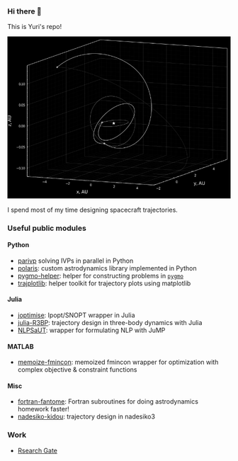 ### Hi there 👋

This is Yuri's repo!

<p align="center">
  <img src="./transfer345.png" width="550" title="hover text">
</p>

I spend most of my time designing spacecraft trajectories. 

### Useful public modules

#### Python
- [parivp](https://github.com/Yuricst/parivp) solving IVPs in parallel in Python
- [polaris](https://github.com/Yuricst/polaris): custom astrodynamics library implemented in Python
- [pygmo-helper](https://github.com/Yuricst/pygmo-helper): helper for constructing problems in [`pygmo`](https://esa.github.io/pygmo2/)
- [trajplotlib](https://github.com/Yuricst/trajplotlib): helper toolkit for trajectory plots using matplotlib

#### Julia
- [joptimise](https://github.com/Yuricst/joptimise): Ipopt/SNOPT wrapper in Julia
- [julia-R3BP](https://github.com/Yuricst/julia-R3BP): trajectory design in three-body dynamics with Julia
- [NLPSaUT](https://github.com/Yuricst/NLPSaUT): wrapper for formulating NLP with JuMP

#### MATLAB
- [memoize-fmincon](https://github.com/Yuricst/memoize-fmincon): memoized fmincon wrapper for optimization with complex objective & constraint functions

#### Misc
- [fortran-fantome](https://github.com/Yuricst/fortran-astrodynamics): Fortran subroutines for doing astrodynamics homework faster! 
- [nadesiko-kidou](https://github.com/Yuricst/nadesiko-kidou): trajectory design in nadesiko3


### Work
- [Rsearch Gate](https://www.researchgate.net/profile/Yuri-Shimane)

<!--
### About my GitHub

<a href="https://github.com/anuraghazra/github-readme-stats">
  <img align="left" src="https://github-readme-stats.vercel.app/api?username=yuricst&count_private=true&show_icons=true" />
</a>
<a href="https://github.com/anuraghazra/github-readme-stats">
  <img align="left" src="https://github-readme-stats.vercel.app/api/top-langs/?username=yuricst" />
</a>
-->

<!--
**Yuricst/yuricst** is a ✨ _special_ ✨ repository because its `README.md` (this file) appears on your GitHub profile.

Here are some ideas to get you started:

- 🔭 I’m currently working on ...
- 🌱 I’m currently learning ...
- 👯 I’m looking to collaborate on ...
- 🤔 I’m looking for help with ...
- 💬 Ask me about ...
- 📫 How to reach me: ...
- 😄 Pronouns: ...
- ⚡ Fun fact: ...
-->
